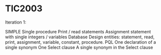 # TIC2003

Iteration 1:

SIMPLE
Single procedure
Print / read statements
Assignment statement with single integers / variables
Database
Design entities: statement, read, print, assignment, variable, constant, procedure.
PQL 
One declaration of a single synonym
One Select clause
A single synonym in the Select clause
